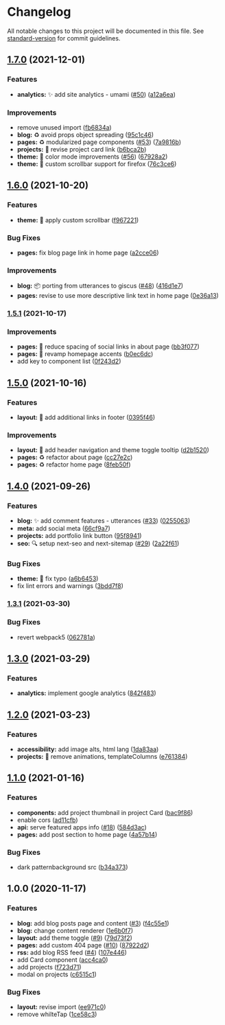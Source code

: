 # Changelog

All notable changes to this project will be documented in this file. See [standard-version](https://github.com/conventional-changelog/standard-version) for commit guidelines.

## [1.7.0](https://github.com/sozonome/sznm.dev/compare/v1.6.0...v1.7.0) (2021-12-01)


### Features

* **analytics:** ✨ add site analytics - umami ([#50](https://github.com/sozonome/sznm.dev/issues/50)) ([a12a6ea](https://github.com/sozonome/sznm.dev/commit/a12a6ea611319c440e011e9079b082b01118e447))


### Improvements

* remove unused import ([fb6834a](https://github.com/sozonome/sznm.dev/commit/fb6834a74f7651d96cedd41b15524d3213bd1aec))
* **blog:** :recycle: avoid props object spreading ([95c1c46](https://github.com/sozonome/sznm.dev/commit/95c1c46fac1cb274227d9809ff65cbae71b58f4b))
* **pages:** ♻️ modularized page components ([#53](https://github.com/sozonome/sznm.dev/issues/53)) ([7a9816b](https://github.com/sozonome/sznm.dev/commit/7a9816b27917a78b9abb2673626911a2a4963509))
* **projects:** :art: revise project card link ([b6bca2b](https://github.com/sozonome/sznm.dev/commit/b6bca2bcce1c9d65efd75e5c4495275f22a9119b))
* **theme:** :lipstick: color mode improvements ([#56](https://github.com/sozonome/sznm.dev/issues/56)) ([67928a2](https://github.com/sozonome/sznm.dev/commit/67928a2b0cb71339afd7a1f441f347eb44d8dcd1))
* **theme:** :lipstick: custom scrollbar support for firefox ([76c3ce6](https://github.com/sozonome/sznm.dev/commit/76c3ce6895b6de5b0a0d4195378cf68cde269054))

## [1.6.0](https://github.com/sozonome/sznm.dev/compare/v1.5.1...v1.6.0) (2021-10-20)


### Features

* **theme:** :lipstick: apply custom scrollbar ([f967221](https://github.com/sozonome/sznm.dev/commit/f967221e40c7d680eb25ca4944ede4f5def2b628))


### Bug Fixes

* **pages:** fix blog page link in home page ([a2cce06](https://github.com/sozonome/sznm.dev/commit/a2cce0646a9d6529e43538d02d8d49f61bc78ee0))


### Improvements

* **blog:** :package: porting from utterances to giscus ([#48](https://github.com/sozonome/sznm.dev/issues/48)) ([416d1e7](https://github.com/sozonome/sznm.dev/commit/416d1e7ad4dcf9076755d02875b9d56e5a626771))
* **pages:** revise to use more descriptive link text in home page ([0e36a13](https://github.com/sozonome/sznm.dev/commit/0e36a136088bf793be597fe9009e12c56471f23b))

### [1.5.1](https://github.com/sozonome/sznm.dev/compare/v1.5.0...v1.5.1) (2021-10-17)


### Improvements

* **pages:** :lipstick: reduce spacing of social links in about page ([bb3f077](https://github.com/sozonome/sznm.dev/commit/bb3f0775297cdfc594efb96e987112205867a767))
* **pages:** :lipstick: revamp homepage accents ([b0ec6dc](https://github.com/sozonome/sznm.dev/commit/b0ec6dcdae9f4140def83de430afd17a4435d367))
* add key to component list ([0f243d2](https://github.com/sozonome/sznm.dev/commit/0f243d27e159df1365d6f1d0c35d172ea8a39ff8))

## [1.5.0](https://github.com/sozonome/sznm.dev/compare/v1.4.0...v1.5.0) (2021-10-16)


### Features

* **layout:** :speech_balloon: add additional links in footer ([0395f46](https://github.com/sozonome/sznm.dev/commit/0395f46c210435ad38d1e71d28a363484f889fbf))


### Improvements

* **layout:** :children_crossing: add header navigation and theme toggle tooltip ([d2b1520](https://github.com/sozonome/sznm.dev/commit/d2b1520327e280bbdcae78b71b993a7d719ef468))
* **pages:** :recycle: refactor about page ([cc27e2c](https://github.com/sozonome/sznm.dev/commit/cc27e2c99cee8ce42ab947724fdb21eda87222cd))
* **pages:** :recycle: refactor home page ([8feb50f](https://github.com/sozonome/sznm.dev/commit/8feb50f52f5f9c18cf8444d281b4bf295362b238))

## [1.4.0](https://github.com/sozonome/sznm.dev/compare/v1.3.1...v1.4.0) (2021-09-26)


### Features

* **blog:** :sparkles: add comment features - utterances ([#33](https://github.com/sozonome/sznm.dev/issues/33)) ([0255063](https://github.com/sozonome/sznm.dev/commit/02550634a6886da0538b6fae0c21af9c9716f277))
* **meta:** add social meta ([66cf9a7](https://github.com/sozonome/sznm.dev/commit/66cf9a721cb1f57e621407b6b96d91dc2529a99a))
* **projects:** add portfolio link button ([95f8941](https://github.com/sozonome/sznm.dev/commit/95f894143bf82ea07a894065027d9e956bd03a83))
* **seo:** :mag: setup next-seo and next-sitemap ([#29](https://github.com/sozonome/sznm.dev/issues/29)) ([2a22f61](https://github.com/sozonome/sznm.dev/commit/2a22f615161d6a673d56ec2574c51c6f3c05a7d3))


### Bug Fixes

* **theme:** :bug: fix typo ([a6b6453](https://github.com/sozonome/sznm.dev/commit/a6b6453332f9b8ec132a1dba91d43beaeac34160))
* fix lint errors and warnings ([3bdd7f8](https://github.com/sozonome/sznm.dev/commit/3bdd7f8be4db6cceb38b7141d374820e71ea8296))

### [1.3.1](https://github.com/sozonome/sznm.dev/compare/v1.3.0...v1.3.1) (2021-03-30)


### Bug Fixes

* revert webpack5 ([062781a](https://github.com/sozonome/sznm.dev/commit/062781a426dd225c1764d2601e87164580368e4a))

## [1.3.0](https://github.com/sozonome/sznm.dev/compare/v1.2.0...v1.3.0) (2021-03-29)


### Features

* **analytics:** implement google analytics ([842f483](https://github.com/sozonome/sznm.dev/commit/842f483cb3fa120eacee5ec3ec0ce35cd8f83514))

## [1.2.0](https://github.com/sozonome/sznm.dev/compare/v1.1.0...v1.2.0) (2021-03-23)


### Features

* **accessibility:** add image alts, html lang ([1da83aa](https://github.com/sozonome/sznm.dev/commit/1da83aa9f34c5e62a516d6889e4d7b9ab76a44a3))
* **projects:** :art: remove animations, templateColumns ([e761384](https://github.com/sozonome/sznm.dev/commit/e761384fddf8fa05ed61eb7c4e287a90a5b486cb))

## [1.1.0](https://github.com/sozonome/sznm.dev/compare/v1.0.0...v1.1.0) (2021-01-16)


### Features

* **components:** add project thumbnail in project Card ([bac9f86](https://github.com/sozonome/sznm.dev/commit/bac9f86ca2ccd9848bdefda8af30e17e2ecbe109))
* enable cors ([ad11cfb](https://github.com/sozonome/sznm.dev/commit/ad11cfb326cbb65d4c0ca62c0116cc3f2c7958ba))
* **api:** serve featured apps info ([#18](https://github.com/sozonome/sznm.dev/issues/18)) ([584d3ac](https://github.com/sozonome/sznm.dev/commit/584d3acf1bd24c1d1162d5ccd3fe641e4149a737))
* **pages:** add post section to home page ([4a57b14](https://github.com/sozonome/sznm.dev/commit/4a57b14729379b19847224b5df47bb8c4f85d628))


### Bug Fixes

* dark patternbackground src ([b34a373](https://github.com/sozonome/sznm.dev/commit/b34a373b072ccdc9c4a55a2522a728ba9eda4dc0))

## 1.0.0 (2020-11-17)


### Features

* **blog:** add blog posts page and content ([#3](https://github.com/sozonome/sznm.dev/issues/3)) ([f4c55e1](https://github.com/sozonome/sznm.dev/commit/f4c55e18d096b6dc41ad19ace75d0e72b0c7ee8a))
* **blog:** change content renderer ([1e6b0f7](https://github.com/sozonome/sznm.dev/commit/1e6b0f7039a1e34e691e98baa4f4ed38f2d1dd15))
* **layout:** add theme toggle ([#9](https://github.com/sozonome/sznm.dev/issues/9)) ([79d73f2](https://github.com/sozonome/sznm.dev/commit/79d73f2ad2e5fb9b234ecb0bce51b45f24a11465))
* **pages:** add custom 404 page ([#10](https://github.com/sozonome/sznm.dev/issues/10)) ([87922d2](https://github.com/sozonome/sznm.dev/commit/87922d22f95bbe42628e0c59b73036ac4c0bd695))
* **rss:** add blog RSS feed ([#4](https://github.com/sozonome/sznm.dev/issues/4)) ([107e446](https://github.com/sozonome/sznm.dev/commit/107e4461922d6effc44f82a34bfef27ff9621455))
* add Card component ([acc4ca0](https://github.com/sozonome/sznm.dev/commit/acc4ca02b83343d014d2895f752b65d0832f4e07))
* add projects ([f723d71](https://github.com/sozonome/sznm.dev/commit/f723d719da16b7c2d5016ec6c6ade3594e20005b))
* modal on projects ([c6515c1](https://github.com/sozonome/sznm.dev/commit/c6515c1aacc26d7401433e3d53aca5f287efc3b9))


### Bug Fixes

* **layout:** revise import ([ee971c0](https://github.com/sozonome/sznm.dev/commit/ee971c0d8792a2622f13b687570f1eb05f8608f0))
* remove whilteTap ([1ce58c3](https://github.com/sozonome/sznm.dev/commit/1ce58c3466b32a28a42781165621342bd9644775))
